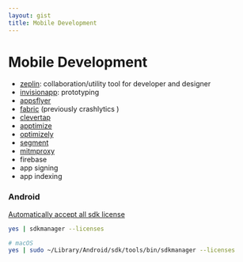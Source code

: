 ```yaml
---
layout: gist
title: Mobile Development
---
```


# Mobile Development

- [zeplin](https://zeplin.io): collaboration/utility tool for developer and designer
- [invisionapp](https://www.invisionapp.com/): prototyping
- [appsflyer](https://www.appsflyer.com/)
- [fabric](https://fabric.io/) (previously crashlytics )
- [clevertap](https://clevertap.com/)
- [apptimize](https://apptimize.com/)
- [optimizely](https://www.optimizely.com/)
- [segment](https://segment.com/)
- [mitmproxy](https://medium.com/testvagrant/intercept-ios-android-network-calls-using-mitmproxy-4d3c94831f62)
- firebase
- app signing
- app indexing


### Android

[Automatically accept all sdk license](https://stackoverflow.com/questions/38096225/automatically-accept-all-sdk-licences)
```bash
yes | sdkmanager --licenses

# macOS
yes | sudo ~/Library/Android/sdk/tools/bin/sdkmanager --licenses
```
